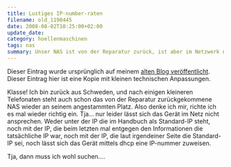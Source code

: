 ```yaml
---
title: Lustiges IP-number-raten
filename: old_1190445
date: 2008-08-02T10:25:00+02:00
update_date:
category: hoellenmaschinen
tags: nas
summary: Unser NAS ist von der Reparatur zurück, ist aber im Netzwerk nicht aufzufinden.
---
```

Dieser Eintrag wurde ursprünglich auf meinem [alten Blog veröffentlicht](https://stu.blogger.de/stories/1190445/). Dieser Eintrag hier ist eine Kopie mit kleinen technischen Anpassungen.

Klasse! Ich bin zurück aus Schweden, und nach einigen kleineren Telefonaten steht auch schon das von der Reparatur zurückgekommene NAS wieder an seinem angestammten Platz. Also denke ich mir, richte ich es mal wieder richtig ein. Tja… nur leider lässt sich das Gerät im Netz nicht ansprechen. Weder unter der IP die im Handbuch als Standard-IP steht, noch mit der IP, die beim letzten mal entgegen den Informationen die tatsächliche IP war, noch mit der IP, die laut irgendeiner Seite die Standard-IP sei, noch lässt sich das Gerät mittels dhcp eine IP-nummer zuweisen.

Tja, dann muss ich wohl suchen….
